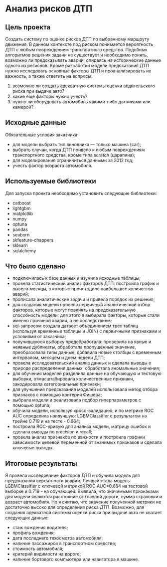# Анализ рисков ДТП

## Цель проекта
Создать систему по оценке рисков ДТП по выбранному маршруту движения. 
В данном контексте под риском понимается вероятность ДТП с любым повреждением транспортного средства.
Подобных алгоритмов решения задачи не существует и необходимо понять, возможно ли предсказывать аварии, опираясь на исторические данные одного из регионов. 
Кроме разработки модели предсказания ДТП нужно исследовать основные факторы ДТП и проанализировать их важность, а также ответить на вопросы:
1. возможно ли создать адекватную системы оценки водительского риска при выдаче авто?
2. какие ещё факторы нужно учесть?
3. нужно ли оборудовать автомобиль какими-либо датчиками или камерой?

## Исходные данные
Обязательные условия заказчика: 
- для модели выбрать тип виновника — только машина (car);
- выбрать случаи, когда ДТП привело к любым повреждениям транспортного средства, кроме типа scratch (царапина);
- для моделирования ограничиться данными за 2012 год;
- учесть фактор возраста автомобиля.

## Используемые библиотеки
Для запуска проекта необходимо установить следующие библиотеки:
- catboost
- lightgbm
- matplotlib
- numpy
- optuna
- pandas
- seaborn
- skfeature-chappers
- sklearn
- sqlalchemy

## Что было сделано
- подключилась к базе данных и изучила исходные таблицы;
- провела статистический анализ факторов ДТП: построила график и вывела месяцы, в которые происходило 
наибольшее количество аварий;
- прописала аналитические задачи и привела порядок их решения;
- для создания модели провела первичный аналитический отбор факторов, которые могут повлиять на предсказательную способность
 модели: для этого я выбирала факторы, которые стали именно причиной аварии, а не последствием;
- sql-запросом создала датасет объединением трех таблиц (используя временные таблицы и JOIN) с первичными признаками и условиями от заказчика;
- получившуюся выборку предобработала: проверила на явные и неявные дубликаты, обработала пропущенные значение, преобразовала типы данные, добавила новые столбцы с временным интервалом, месяцем и днем недели ДТП;
- провела исследовательский анализ данных и сделала выводы о природе распределения данных, обработала аномальные значения;
- для обучения моделей разделила данные на обучающую и тестовую выборки, отмасштабировала количественные признаки, закодировала категориальные признаки;
- для улучшения предсказания моделей использовала метод отбора признаков с помощью критерия Фишера;
- выбрала модели и реализовала подбор гиперпараметров с помощью optuna;
- обучила модели, используя кросс-валидацию, и по метрике ROC AUC определила наилучшую: LGBMClassifier с результатом на трейне 0.719 и на тесте - 0.664;
- построила ROC-кривую для анализа модели, матрицу ошибок и сделала выводы по precision и recall;
- провела анализ признаков по важности и построила графики зависимости целевой переменной от значимых признаков и сделала ключевые выводы.

## Итоговые результаты
Я провела исследование факторов ДТП и обучила модель для предсказания вероятности аварии. Лучшей стала модель LGBMClassifier с ключевой метрикой ROC AUC=0.664 на тестовой выборке и 0.719 - на обучающей. Выявила, что значимыми признаками для модели являются расстояние от главной дороги, сумма страховки и возраст автомобиля.
Но я считаю, что значение полученной метрики не достаточно высоко для определения риска ДТП. Возможно, для создания адекватной системы оценки риска при выдаче авто не хватает следующих данных:
- стаж вождения водителя;
- профиль вождения;
- дата последнего техосмотра автомобиля;
- наличие пассажиров в транспортном средстве;
- стоимость автомобиля;
- критерий видимости на дороге;
- наличие бортового компьютера или навигатора в машине.